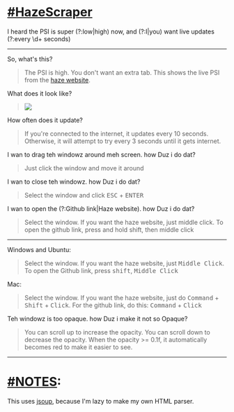 # [\#HazeScraper](https://twitter.com/hashtag/hazescraper)
I heard the PSI is super (?:low|high) now, and (?:I|you) want live updates (?:every \d+ seconds)

---------

So, what's this?

> The PSI is high. You don't want an extra tab. This shows the live PSI from the [haze website](http://www.haze.gov.sg/haze-updates/psi-readings-over-the-last-24-hours).

What does it look like?

> ![](http://i.imgur.com/orDWGGi.png)

How often does it update?

> If you're connected to the internet, it updates every 10 seconds. Otherwise, it will attempt to try every 3
seconds until it gets internet.

I wan to drag teh windowz around meh screen. how Duz i do dat?

> Just click the window and move it around

I wan to close teh windowz. how Duz i do dat?

> Select the window and click <kbd>ESC</kbd> + <kbd>ENTER</kbd>

I wan to open the (?:Github link|Haze website). how Duz i do dat?

> Select the window. If you want the haze website, just middle click. To open the github link, press and hold shift, then middle click

-------

Windows and Ubuntu:

> Select the window. If you want the haze website, just <kbd>Middle Click</kbd>. To open the Github link, press <kbd>shift</kbd>,
<kbd>Middle Click</kbd>

Mac:
> Select the window. If you want the haze website, just do <kbd>Command</kbd> + <kbd>Shift</kbd> + <kbd>Click</kbd>. For the github link, do this:
> <kbd>Command</kbd> + <kbd>Click</kbd>

Teh windowz is too opaque. how Duz i make it not so Opaque?

> You can scroll up to increase the opacity. You can scroll down to decrease the opacity. When the opacity >= 0.1f,
it automatically becomes red to make it easier to see.

-----

# [\#NOTES](https://twitter.com/hashtag/notes):

This uses [jsoup](http://jsoup.org/), because I'm lazy to make my own HTML parser.
